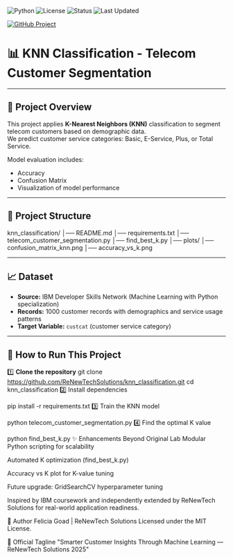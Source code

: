 ![Python](https://img.shields.io/badge/Python-3.9-blue.svg)
![License](https://img.shields.io/badge/License-MIT-green.svg)
![Status](https://img.shields.io/badge/Status-In%20Progress-orange.svg)
![Last Updated](https://img.shields.io/badge/Last%20Updated-April%202025-blueviolet)

[![GitHub Project](https://img.shields.io/badge/View%20Project-on%20GitHub-blue?logo=github)](https://github.com/ReNewTechSolutions/knn_classification)

# 📊 KNN Classification - Telecom Customer Segmentation

---

## 📌 Project Overview

This project applies **K-Nearest Neighbors (KNN)** classification to segment telecom customers based on demographic data.  
We predict customer service categories: Basic, E-Service, Plus, or Total Service.

Model evaluation includes:
- Accuracy
- Confusion Matrix
- Visualization of model performance

---

## 📂 Project Structure

knn_classification/ │── README.md │── requirements.txt │── telecom_customer_segmentation.py │── find_best_k.py │── plots/ │── confusion_matrix_knn.png │── accuracy_vs_k.png

---

## 📈 Dataset

- **Source:** IBM Developer Skills Network (Machine Learning with Python specialization)
- **Records:** 1000 customer records with demographics and service usage patterns
- **Target Variable:** `custcat` (customer service category)

---

## 🚀 How to Run This Project

1️⃣ **Clone the repository**
git clone https://github.com/ReNewTechSolutions/knn_classification.git
cd knn_classification
2️⃣ Install dependencies


pip install -r requirements.txt
3️⃣ Train the KNN model


python telecom_customer_segmentation.py
4️⃣ Find the optimal K value

python find_best_k.py
✨ Enhancements Beyond Original Lab
Modular Python scripting for scalability

Automated K optimization (find_best_k.py)

Accuracy vs K plot for K-value tuning

Future upgrade: GridSearchCV hyperparameter tuning

Inspired by IBM coursework and independently extended by ReNewTech Solutions for real-world application readiness.

📌 Author
Felicia Goad | ReNewTech Solutions
Licensed under the MIT License.

🔗 Official Tagline
"Smarter Customer Insights Through Machine Learning — ReNewTech Solutions 2025"